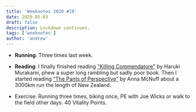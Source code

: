 ```yaml
---
title: 'Weeknotes 2020 #19'
date: 2020-05-03
draft: false
description: Lockdown continues.
tags: ['weeknotes']
author: 'andrew'
---
```


-   **Running**: Three times last week.

-   **Reading**: I finally finished reading ["Killing Commendatore"](https://www.goodreads.com/book/show/38820047-killing-commendatore) by Haruki Murakami, phew a super long rambling but sadly poor book. Then I started reading ["The Pants of Perspective"](https://www.goodreads.com/en/book/show/35826103-the-pants-of-perspective) by Anna McNuff about a 3000km run the length of New Zealand.

-   Exercise: Running three times, biking once, PE with Joe Wicks or walk to the field other days. 40 Vitality Points.
